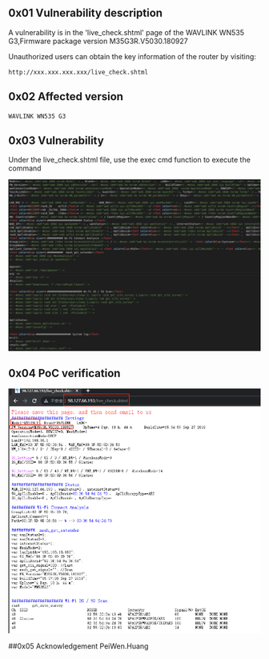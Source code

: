 ## 0x01 Vulnerability description

A vulnerability is in the 'live_check.shtml' page of the WAVLINK WN535 G3,Firmware package version M35G3R.V5030.180927

Unauthorized users can obtain the key information of the router by visiting: 

```
http://xxx.xxx.xxx.xxx/live_check.shtml
```

## 0x02 Affected version

```
WAVLINK WN535 G3
```

## 0x03 Vulnerability

Under the live_check.shtml file, use the exec cmd function to execute the command

![image-20220518145059172](https://github.com/pghuanghui/CVE_Request/raw/main/WAVLINK%20WN535%20G3__check_live.assets/image-20220518145059172.png)

## 0x04 PoC verification

![image-20220523165219605](https://github.com/pghuanghui/CVE_Request/raw/main/WAVLINK%20WN535%20G3__check_live.assets/image-20220523165219605.png)

##0x05 Acknowledgement
PeiWen.Huang
